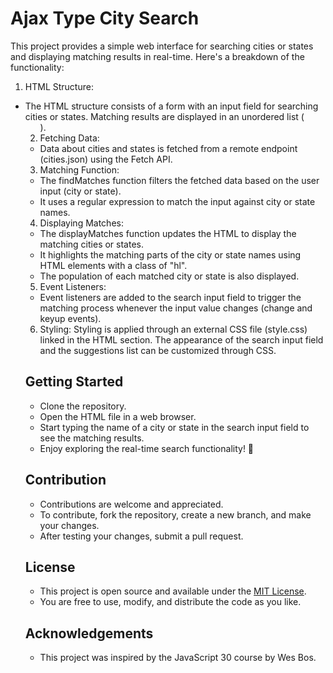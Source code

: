 # Ajax Type City Search

This project provides a simple web interface for searching cities or states and displaying matching results in real-time. Here's a breakdown of the functionality:

1. HTML Structure:
- The HTML structure consists of a form with an input field for searching cities or states. Matching results are displayed in an unordered list (<ul>).

2. Fetching Data:
- Data about cities and states is fetched from a remote endpoint (cities.json) using the Fetch API.

3. Matching Function:
- The findMatches function filters the fetched data based on the user input (city or state).
- It uses a regular expression to match the input against city or state names.

4. Displaying Matches:
- The displayMatches function updates the HTML to display the matching cities or states.
- It highlights the matching parts of the city or state names using HTML <span> elements with a class of "hl".
- The population of each matched city or state is also displayed.

5. Event Listeners:
- Event listeners are added to the search input field to trigger the matching process whenever the input value changes (change and keyup events).

6. Styling:
Styling is applied through an external CSS file (style.css) linked in the HTML <head> section.
The appearance of the search input field and the suggestions list can be customized through CSS.

## Getting Started
- Clone the repository.
- Open the HTML file in a web browser.
- Start typing the name of a city or state in the search input field to see the matching results.
- Enjoy exploring the real-time search functionality! 🚀

## Contribution
- Contributions are welcome and appreciated.
- To contribute, fork the repository, create a new branch, and make your changes.
- After testing your changes, submit a pull request.

## License
- This project is open source and available under the [MIT License](LICENSE).
- You are free to use, modify, and distribute the code as you like.

## Acknowledgements
- This project was inspired by the JavaScript 30 course by Wes Bos.